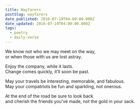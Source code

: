 ```yaml
---
title: Wayfarers
postSlug: wayfarers
date_published: 2016-07-19T04:00:00.000Z
date_updated: 2016-07-19T04:00:00.000Z
tags:
  - poetry
  - daily-verse
---
```


We know not who we may meet on the way,  
or when those with us are lost astray.

Enjoy the company, while it lasts.  
Change comes quickly, it’ll soon be past.

May your travels be interesting, memorable, and fabulous.  
May your compatriots be fun and sparkling, not onerous.

At the end of the road be sure to look back  
and cherish the friends you’ve made, not the gold in your sack.
